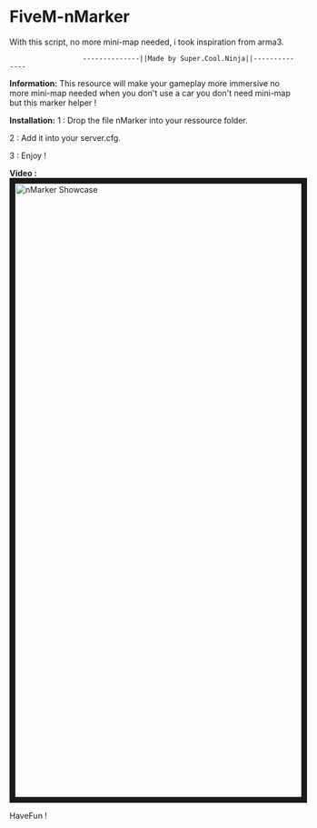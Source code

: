# FiveM-nMarker
With this script, no more mini-map needed, i took inspiration from arma3.

                      --------------||Made by Super.Cool.Ninja||--------------
                      
**Information:**
This resource will make your gameplay more immersive no more mini-map needed when you don't use a car you don't need mini-map but this marker helper !

**Installation:**
1 : Drop the file nMarker into your ressource folder.

2 : Add it into your server.cfg.

3 : Enjoy !   

**Video :**
<a href="https://streamable.com/ooc7h6
" target="_blank"><img src="https://cdn.discordapp.com/attachments/554479498721099787/707660997162303528/Annotation_2020-05-06_195400.jpg" 
alt="nMarker Showcase" width="1920" height="1080" border="10" /></a>

HaveFun !
